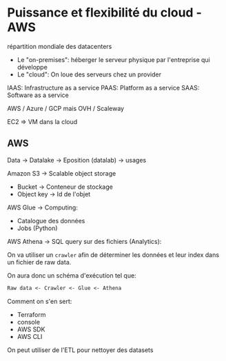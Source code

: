 # Puissance et flexibilité du cloud - AWS

répartition mondiale des datacenters

- Le "on-premises": héberger le serveur physique par l'entreprise qui développe
- Le "cloud": On loue des serveurs chez un provider

IAAS: Infrastructure as a service
PAAS: Platform as a service
SAAS: Software as a service

AWS / Azure / GCP mais OVH / Scaleway

EC2 => VM dans la cloud

## AWS

Data -> Datalake -> Eposition (datalab) -> usages

Amazon S3 -> Scalable object storage

- Bucket -> Conteneur de stockage
- Object key -> Id de l'objet


AWS Glue -> Computing:

- Catalogue des données
- Jobs (Python)

AWS Athena -> SQL query sur des fichiers (Analytics):

On va utiliser un `crawler` afin de déterminer les données et leur index
dans un fichier de raw data.

On aura donc un schéma d'exécution tel que:

```txt
Raw data <- Crawler <- Glue <- Athena
```

Comment on s'en sert:

- Terraform
- console
- AWS SDK
- AWS CLI

On peut utiliser de l'ETL pour nettoyer des datasets
